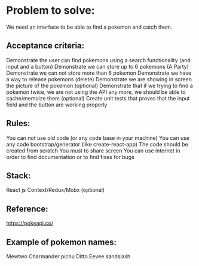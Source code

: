 # Problem to solve:
We need an interface to be able to find a pokemon and catch them.

## Acceptance criteria:
Demonstrate the user can find pokemons using a search functionality (and input and a button)
Demonstrate we can store up to 6 pokemons (A Party)
Demonstrate we can not store more than 6 pokemon
Demonstrate we have a way to release pokemons (delete)
Demonstrate we are showing in screen the picture of the pokemon
(optional) Demonstrate that if we trying to find a pokemon twice, we are not using the API any more, we should be able to cache/memoize them
(optional) Create unit tests that proves that the input field and the button are working properly 


## Rules: 
You can not use old code (or any code base in your machine)
You can use any code bootstrap/generator (like create-react-app)
The code should be created from scratch
You must to share screen
You can use internet in order to find documentation or to find fixes for bugs

## Stack:
React js
Context/Redux/Mobx (optional)

## Reference:
https://pokeapi.co/

## Example of pokemon names:
Mewtwo
Charmander
pichu 
Ditto
Eevee
sandslash 

